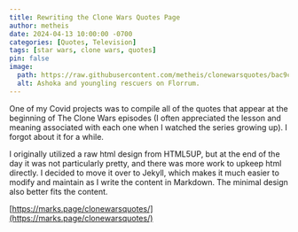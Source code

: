 ```yaml
---
title: Rewriting the Clone Wars Quotes Page
author: metheis
date: 2024-04-13 10:00:00 -0700
categories: [Quotes, Television]
tags: [star wars, clone wars, quotes]
pin: false
image:
  path: https://raw.githubusercontent.com/metheis/clonewarsquotes/bac9cf336c88eb4a1683d9d46fd32753ff3e94a1/assets/img/younglings.webp
  alt: Ashoka and youngling rescuers on Florrum.
---
```


One of my Covid projects was to compile all of the quotes that appear at the beginning of The Clone Wars episodes (I often appreciated the lesson and meaning associated with each one when I watched the series growing up). I forgot about it for a while.

I originally utilized a raw html design from HTML5UP, but at the end of the day it was not particularly pretty, and there was more work to upkeep html directly. I decided to move it over to Jekyll, which makes it much easier to modify and maintain as I write the content in Markdown. The minimal design also better fits the content.

[https://marks.page/clonewarsquotes/](https://marks.page/clonewarsquotes/)
